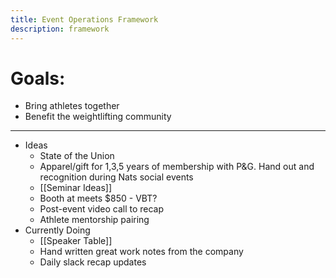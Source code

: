 ```yaml
---
title: Event Operations Framework
description: framework
---
```


# Goals: 
- Bring athletes together
- Benefit the weightlifting community
--- 
- Ideas
	- State of the Union
	- Apparel/gift for 1,3,5 years of membership with P&G. Hand out and recognition during Nats social events
	- [[Seminar Ideas]]
	- Booth at meets $850 - VBT?
	- Post-event video call to recap
	- Athlete mentorship pairing
- Currently Doing
	- [[Speaker Table]]	
	- Hand written great work notes from the company
	- Daily slack recap updates
